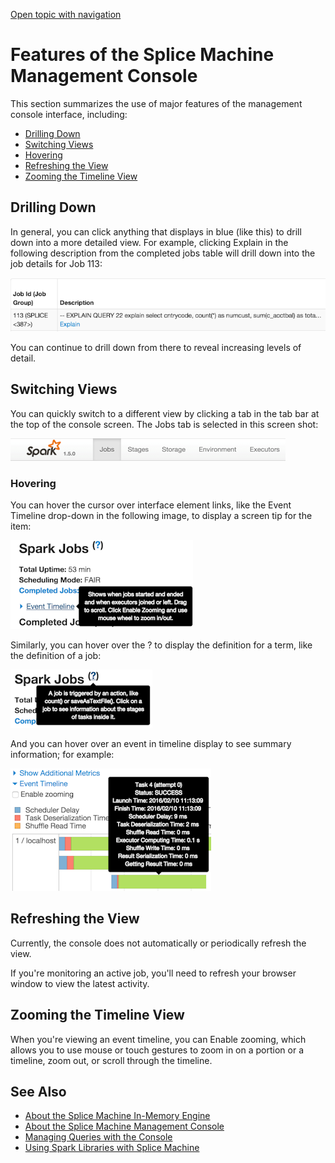 [Open topic with navigation](../../index.html#Shared/ManagementConsole/ConsoleFeatures.html)

[]()Features of the Splice Machine Management Console
=====================================================

This section summarizes the use of major features of the management console interface, including:

-   [Drilling Down](#Drilling)
-   [Switching Views](#Switchin)
-   [Hovering](#Hovering)
-   [Refreshing the View](#Refreshi)
-   [Zooming the Timeline View](#Zooming)

[]()Drilling Down
-----------------

In general, you can click anything that displays in blue (<span class="ConsoleLink">like this</span>) to drill down into a more detailed view. For example, clicking <span class="ConsoleLink">Explain</span> in the following description from the completed jobs table will drill down into the job details for <span class="ItalicFont">Job 113</span>:

<img src="../../Resources/Images/SparkUIDrillDown.png" alt="Drilling down in the Spark UI by clicking blue text" class="indentedTightSpacing" />

You can continue to drill down from there to reveal increasing levels of detail.

[]()Switching Views
-------------------

You can quickly switch to a different view by clicking a tab in the tab bar at the top of the console screen. The <span class="AppCommand">Jobs</span> tab is selected in this screen shot:

<img src="../../Resources/Images/SparkUITabs.png" alt="Splice Management Console view tabs" class="indentedTightSpacing" />

### []()Hovering

You can hover the cursor over interface element links, like the <span class="ConsoleLink">Event Timeline</span> drop-down in the following image, to display a screen tip for the item:

<img src="../../Resources/Images/SparkUIHover.png" alt="Hovering over the console links to view screen tips" class="indentedTightSpacing" />

Similarly, you can hover over the ? to display the definition for a term, like the definition of a job:

<img src="../../Resources/Images/SparkUIHover2.png" alt="Hovering over a question mark in the console UI to see the definition of a term" class="indentedTightSpacing" />

And you can hover over an event in timeline display to see summary information; for example:

<img src="../../Resources/Images/SparkUITimelineHover.png" alt="Hovering over a timeline event for summary information" class="indentedTightSpacing" />

[]()Refreshing the View
-----------------------

Currently, the console does not automatically or periodically refresh the view.

If you're monitoring an active job, you'll need to refresh your browser window to view the latest activity.

[]()Zooming the Timeline View
-----------------------------

When you're viewing an event timeline, you can <span class="ConsoleLink">Enable zooming</span>, which allows you to use mouse or touch gestures to zoom in on a portion or a timeline, zoom out, or scroll through the timeline.

See Also
--------

-   [About the Splice Machine In-Memory Engine](../../OnPremise/GettingStarted/InMemoryEngine.html)
-   [About the Splice Machine Management Console](Intro.ManagementConsole.html)
-   [Managing Queries with the Console](ManagingQueries.html)
-   [Using Spark Libraries with Splice Machine](../Developers/Fundamentals/SparkLibraries.html)

 


